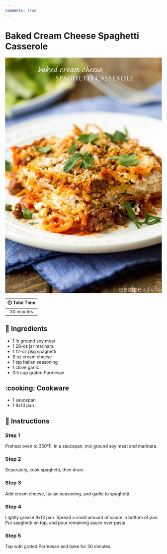 ```yaml
---
comments: true
---
```

# Baked Cream Cheese Spaghetti Casserole

![Baked Cream Cheese Spaghetti Casserole](../assets/images/baked-cream-cheese-spaghetti-casserole.jpg)

| :timer_clock: Total Time |
|:-----------------------: |
| 30 minutes |

## :salt: Ingredients

- 1 lb ground soy meat
- 1 28-oz jar marinara
- 1 12-oz pkg spaghetti
- 8 oz cream cheese
- 1 tsp Italian seasoning
- 1 clove garlic
- 0.5 cup grated Parmesan

## :cooking: Cookware

- 1 saucepan
- 1 9x13 pan

## :pencil: Instructions

### Step 1

Preheat oven to 350°F. In a saucepan, mix ground soy meat and marinara.

### Step 2

Separately, cook spaghetti, then drain.

### Step 3

Add cream cheese, Italian seasoning, and garlic to spaghetti.

### Step 4

Lightly grease 9x13 pan. Spread a small amount of sauce in bottom of pan. Put spaghetti on top, and pour remaining sauce
over pasta.

### Step 5

Top with grated Parmesan and bake for 30 minutes.
